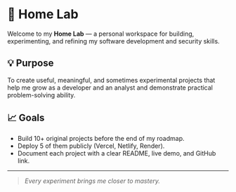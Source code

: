 # 🧪 Home Lab

Welcome to my **Home Lab** — a personal workspace for building, experimenting, and refining my software development and security skills.

## 💡 Purpose
To create useful, meaningful, and sometimes experimental projects that help me grow as a developer and an analyst and demonstrate practical problem-solving ability.


## 📈 Goals
- Build 10+ original projects before the end of my roadmap.  
- Deploy 5 of them publicly (Vercel, Netlify, Render).  
- Document each project with a clear README, live demo, and GitHub link.  

---

> *Every experiment brings me closer to mastery.*
